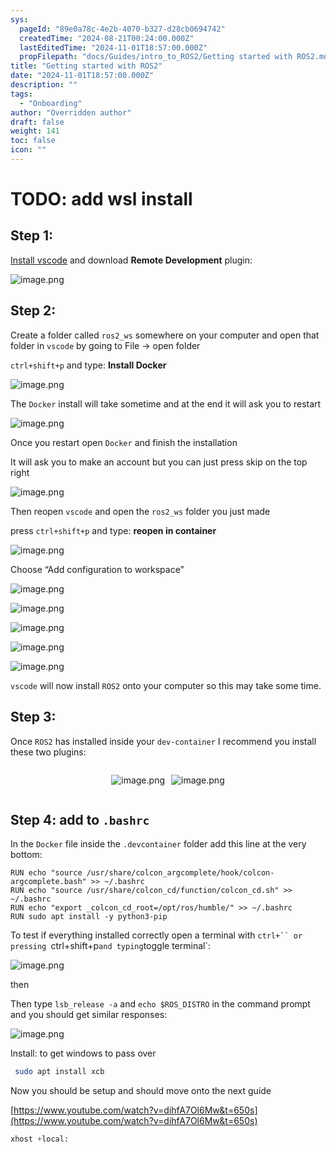 ```yaml
---
sys:
  pageId: "89e0a78c-4e2b-4070-b327-d28cb0694742"
  createdTime: "2024-08-21T00:24:00.000Z"
  lastEditedTime: "2024-11-01T18:57:00.000Z"
  propFilepath: "docs/Guides/intro_to_ROS2/Getting started with ROS2.md"
title: "Getting started with ROS2"
date: "2024-11-01T18:57:00.000Z"
description: ""
tags:
  - "Onboarding"
author: "Overridden author"
draft: false
weight: 141
toc: false
icon: ""
---
```


# TODO: add wsl install

## Step 1:

[Install vscode](https://code.visualstudio.com/download) and download **Remote Development** plugin:

![image.png](https://prod-files-secure.s3.us-west-2.amazonaws.com/d518164a-d88e-44d1-a4ee-3adb3bd8bce0/efb52993-1881-4a40-b95e-6f020334f022/image.png?X-Amz-Algorithm=AWS4-HMAC-SHA256&X-Amz-Content-Sha256=UNSIGNED-PAYLOAD&X-Amz-Credential=ASIAZI2LB466W22XWV6B%2F20250211%2Fus-west-2%2Fs3%2Faws4_request&X-Amz-Date=20250211T140111Z&X-Amz-Expires=3600&X-Amz-Security-Token=IQoJb3JpZ2luX2VjEL7%2F%2F%2F%2F%2F%2F%2F%2F%2F%2FwEaCXVzLXdlc3QtMiJHMEUCIQC16kKqBrzNgpO8F3wtPSHwkf0kHD%2FVt7YpNO76aNHSCgIgXoVpVKCG7sQVaO7tcsknsOawrvNwPSILNDWecJ8Bm%2BgqiAQI1%2F%2F%2F%2F%2F%2F%2F%2F%2F%2F%2FARAAGgw2Mzc0MjMxODM4MDUiDEq3BqCESqLHxxokQyrcA6%2F%2Bv5rIlOcHXWh8s%2BNRorlf9liHThmy3Nc3BJ%2BtzXP5jtDzXeLnSqEqqMmzUnSztSpa28pm8OCXZ%2BN6sSKQIAqWP6Fc85y7hhc6mEt4irs%2BvsibJoz6jz3%2Bt0%2B%2BlTOq9oxigoyCBtY3yOJgtntji9WmN9IPvnle5eAMgypD4bTdukI%2FkygAmXP1gpnHvgXlb1MhbvVMJ8g%2F4GDIpX9GeclQ0q53HXEfV5U8JwSo5xs%2F4Fa7YkhaXRHbxxhk6eC9DDE%2FMt7Y2F%2BhQNl255k7vJDPI9zoIljXwXgKbcpSlqREgbPPb96BCGtCm%2B%2BDNvqJHs%2BCJPAJKePyG73eOQFJsgDC5yHYdMUzAqBrgpoTWOCelXBeAyuVQGn2QMsQzc57cTqXqH%2BoMOA3904O2tbLWfAMKPGbiUUQAQ0jmT%2Fvr%2Fs5fz9X9sA3MPwQnOqz2uFb66urQ7%2FrdpyCz%2BvsMim4WSJsxHJ%2FfhkeklHLxzUDN09TGSgyRVtlFUjcAca7VWCcrQQyATnZvpbmx7WnKDG%2F4Ig0l1K3S2TBjN7jqbev1CrYbk8NRTVSKXwZZ2jAiXTngvocJ3298BrI9Ae83JIAspUP89XDGASsWVIoXlnbHJ1JCNU8LlxfnpyUrc1PMMGlrb0GOqUBYMYuyy%2FuwXxNOwDTEIuoHiCIvnUuzhvxvRVT76cS2Jf54HoeIDgpeTGaFMHYNkL%2FIuaoWZEjs0zznDCnbukULrgyS6NgSaHooZcha2roWA%2F4mXsO74RLrTK%2FnpHMoCRhxxf%2FUWXTeHhb5dsETX67Q1m2x0cDF3talgf8hbxgcRw4s1JZDkX8PXvodQHyEX%2FjuDYe21NPhN8EeWYwOgILcPjMcNEJ&X-Amz-Signature=81e95a1867cfd85b47da8060d4a9fb48fde7962ccfab12e62cb218f2e3e150ca&X-Amz-SignedHeaders=host&x-id=GetObject)

## Step 2:

Create a folder called `ros2_ws` somewhere on your computer and open that folder in `vscode` by going to File → open folder 

`ctrl+shift+p` and type: **Install Docker**

![image.png](https://prod-files-secure.s3.us-west-2.amazonaws.com/d518164a-d88e-44d1-a4ee-3adb3bd8bce0/2269dc0e-1cd5-47ff-bceb-c04ad9b2eab0/image.png?X-Amz-Algorithm=AWS4-HMAC-SHA256&X-Amz-Content-Sha256=UNSIGNED-PAYLOAD&X-Amz-Credential=ASIAZI2LB466W22XWV6B%2F20250211%2Fus-west-2%2Fs3%2Faws4_request&X-Amz-Date=20250211T140111Z&X-Amz-Expires=3600&X-Amz-Security-Token=IQoJb3JpZ2luX2VjEL7%2F%2F%2F%2F%2F%2F%2F%2F%2F%2FwEaCXVzLXdlc3QtMiJHMEUCIQC16kKqBrzNgpO8F3wtPSHwkf0kHD%2FVt7YpNO76aNHSCgIgXoVpVKCG7sQVaO7tcsknsOawrvNwPSILNDWecJ8Bm%2BgqiAQI1%2F%2F%2F%2F%2F%2F%2F%2F%2F%2F%2FARAAGgw2Mzc0MjMxODM4MDUiDEq3BqCESqLHxxokQyrcA6%2F%2Bv5rIlOcHXWh8s%2BNRorlf9liHThmy3Nc3BJ%2BtzXP5jtDzXeLnSqEqqMmzUnSztSpa28pm8OCXZ%2BN6sSKQIAqWP6Fc85y7hhc6mEt4irs%2BvsibJoz6jz3%2Bt0%2B%2BlTOq9oxigoyCBtY3yOJgtntji9WmN9IPvnle5eAMgypD4bTdukI%2FkygAmXP1gpnHvgXlb1MhbvVMJ8g%2F4GDIpX9GeclQ0q53HXEfV5U8JwSo5xs%2F4Fa7YkhaXRHbxxhk6eC9DDE%2FMt7Y2F%2BhQNl255k7vJDPI9zoIljXwXgKbcpSlqREgbPPb96BCGtCm%2B%2BDNvqJHs%2BCJPAJKePyG73eOQFJsgDC5yHYdMUzAqBrgpoTWOCelXBeAyuVQGn2QMsQzc57cTqXqH%2BoMOA3904O2tbLWfAMKPGbiUUQAQ0jmT%2Fvr%2Fs5fz9X9sA3MPwQnOqz2uFb66urQ7%2FrdpyCz%2BvsMim4WSJsxHJ%2FfhkeklHLxzUDN09TGSgyRVtlFUjcAca7VWCcrQQyATnZvpbmx7WnKDG%2F4Ig0l1K3S2TBjN7jqbev1CrYbk8NRTVSKXwZZ2jAiXTngvocJ3298BrI9Ae83JIAspUP89XDGASsWVIoXlnbHJ1JCNU8LlxfnpyUrc1PMMGlrb0GOqUBYMYuyy%2FuwXxNOwDTEIuoHiCIvnUuzhvxvRVT76cS2Jf54HoeIDgpeTGaFMHYNkL%2FIuaoWZEjs0zznDCnbukULrgyS6NgSaHooZcha2roWA%2F4mXsO74RLrTK%2FnpHMoCRhxxf%2FUWXTeHhb5dsETX67Q1m2x0cDF3talgf8hbxgcRw4s1JZDkX8PXvodQHyEX%2FjuDYe21NPhN8EeWYwOgILcPjMcNEJ&X-Amz-Signature=b4c954c9b4f37fd8b7fc24fdd423afe9f08adff4a1375c8fc8473226d5ad6035&X-Amz-SignedHeaders=host&x-id=GetObject)

The `Docker` install will take sometime and at the end it will ask you to restart

![image.png](https://prod-files-secure.s3.us-west-2.amazonaws.com/d518164a-d88e-44d1-a4ee-3adb3bd8bce0/ed233f78-be33-4b1f-b89c-9c346c0e961e/image.png?X-Amz-Algorithm=AWS4-HMAC-SHA256&X-Amz-Content-Sha256=UNSIGNED-PAYLOAD&X-Amz-Credential=ASIAZI2LB466W22XWV6B%2F20250211%2Fus-west-2%2Fs3%2Faws4_request&X-Amz-Date=20250211T140111Z&X-Amz-Expires=3600&X-Amz-Security-Token=IQoJb3JpZ2luX2VjEL7%2F%2F%2F%2F%2F%2F%2F%2F%2F%2FwEaCXVzLXdlc3QtMiJHMEUCIQC16kKqBrzNgpO8F3wtPSHwkf0kHD%2FVt7YpNO76aNHSCgIgXoVpVKCG7sQVaO7tcsknsOawrvNwPSILNDWecJ8Bm%2BgqiAQI1%2F%2F%2F%2F%2F%2F%2F%2F%2F%2F%2FARAAGgw2Mzc0MjMxODM4MDUiDEq3BqCESqLHxxokQyrcA6%2F%2Bv5rIlOcHXWh8s%2BNRorlf9liHThmy3Nc3BJ%2BtzXP5jtDzXeLnSqEqqMmzUnSztSpa28pm8OCXZ%2BN6sSKQIAqWP6Fc85y7hhc6mEt4irs%2BvsibJoz6jz3%2Bt0%2B%2BlTOq9oxigoyCBtY3yOJgtntji9WmN9IPvnle5eAMgypD4bTdukI%2FkygAmXP1gpnHvgXlb1MhbvVMJ8g%2F4GDIpX9GeclQ0q53HXEfV5U8JwSo5xs%2F4Fa7YkhaXRHbxxhk6eC9DDE%2FMt7Y2F%2BhQNl255k7vJDPI9zoIljXwXgKbcpSlqREgbPPb96BCGtCm%2B%2BDNvqJHs%2BCJPAJKePyG73eOQFJsgDC5yHYdMUzAqBrgpoTWOCelXBeAyuVQGn2QMsQzc57cTqXqH%2BoMOA3904O2tbLWfAMKPGbiUUQAQ0jmT%2Fvr%2Fs5fz9X9sA3MPwQnOqz2uFb66urQ7%2FrdpyCz%2BvsMim4WSJsxHJ%2FfhkeklHLxzUDN09TGSgyRVtlFUjcAca7VWCcrQQyATnZvpbmx7WnKDG%2F4Ig0l1K3S2TBjN7jqbev1CrYbk8NRTVSKXwZZ2jAiXTngvocJ3298BrI9Ae83JIAspUP89XDGASsWVIoXlnbHJ1JCNU8LlxfnpyUrc1PMMGlrb0GOqUBYMYuyy%2FuwXxNOwDTEIuoHiCIvnUuzhvxvRVT76cS2Jf54HoeIDgpeTGaFMHYNkL%2FIuaoWZEjs0zznDCnbukULrgyS6NgSaHooZcha2roWA%2F4mXsO74RLrTK%2FnpHMoCRhxxf%2FUWXTeHhb5dsETX67Q1m2x0cDF3talgf8hbxgcRw4s1JZDkX8PXvodQHyEX%2FjuDYe21NPhN8EeWYwOgILcPjMcNEJ&X-Amz-Signature=79d1abd6698b33a5d5f00595abfaa0214d381f38376ffcd30703123f57a7b113&X-Amz-SignedHeaders=host&x-id=GetObject)

Once you restart open `Docker` and finish the installation

It will ask you to make an account but you can just press skip on the top right

![image.png](https://prod-files-secure.s3.us-west-2.amazonaws.com/d518164a-d88e-44d1-a4ee-3adb3bd8bce0/21010ad9-1659-4fd9-9f59-9932a09b2a3d/image.png?X-Amz-Algorithm=AWS4-HMAC-SHA256&X-Amz-Content-Sha256=UNSIGNED-PAYLOAD&X-Amz-Credential=ASIAZI2LB466W22XWV6B%2F20250211%2Fus-west-2%2Fs3%2Faws4_request&X-Amz-Date=20250211T140111Z&X-Amz-Expires=3600&X-Amz-Security-Token=IQoJb3JpZ2luX2VjEL7%2F%2F%2F%2F%2F%2F%2F%2F%2F%2FwEaCXVzLXdlc3QtMiJHMEUCIQC16kKqBrzNgpO8F3wtPSHwkf0kHD%2FVt7YpNO76aNHSCgIgXoVpVKCG7sQVaO7tcsknsOawrvNwPSILNDWecJ8Bm%2BgqiAQI1%2F%2F%2F%2F%2F%2F%2F%2F%2F%2F%2FARAAGgw2Mzc0MjMxODM4MDUiDEq3BqCESqLHxxokQyrcA6%2F%2Bv5rIlOcHXWh8s%2BNRorlf9liHThmy3Nc3BJ%2BtzXP5jtDzXeLnSqEqqMmzUnSztSpa28pm8OCXZ%2BN6sSKQIAqWP6Fc85y7hhc6mEt4irs%2BvsibJoz6jz3%2Bt0%2B%2BlTOq9oxigoyCBtY3yOJgtntji9WmN9IPvnle5eAMgypD4bTdukI%2FkygAmXP1gpnHvgXlb1MhbvVMJ8g%2F4GDIpX9GeclQ0q53HXEfV5U8JwSo5xs%2F4Fa7YkhaXRHbxxhk6eC9DDE%2FMt7Y2F%2BhQNl255k7vJDPI9zoIljXwXgKbcpSlqREgbPPb96BCGtCm%2B%2BDNvqJHs%2BCJPAJKePyG73eOQFJsgDC5yHYdMUzAqBrgpoTWOCelXBeAyuVQGn2QMsQzc57cTqXqH%2BoMOA3904O2tbLWfAMKPGbiUUQAQ0jmT%2Fvr%2Fs5fz9X9sA3MPwQnOqz2uFb66urQ7%2FrdpyCz%2BvsMim4WSJsxHJ%2FfhkeklHLxzUDN09TGSgyRVtlFUjcAca7VWCcrQQyATnZvpbmx7WnKDG%2F4Ig0l1K3S2TBjN7jqbev1CrYbk8NRTVSKXwZZ2jAiXTngvocJ3298BrI9Ae83JIAspUP89XDGASsWVIoXlnbHJ1JCNU8LlxfnpyUrc1PMMGlrb0GOqUBYMYuyy%2FuwXxNOwDTEIuoHiCIvnUuzhvxvRVT76cS2Jf54HoeIDgpeTGaFMHYNkL%2FIuaoWZEjs0zznDCnbukULrgyS6NgSaHooZcha2roWA%2F4mXsO74RLrTK%2FnpHMoCRhxxf%2FUWXTeHhb5dsETX67Q1m2x0cDF3talgf8hbxgcRw4s1JZDkX8PXvodQHyEX%2FjuDYe21NPhN8EeWYwOgILcPjMcNEJ&X-Amz-Signature=c40eb754407249844878aed457ef607da0b8af570e9f573842680d8191ab6c8c&X-Amz-SignedHeaders=host&x-id=GetObject)

Then reopen `vscode` and open the `ros2_ws` folder you just made

press `ctrl+shift+p` and type: **reopen in container**

![image.png](https://prod-files-secure.s3.us-west-2.amazonaws.com/d518164a-d88e-44d1-a4ee-3adb3bd8bce0/4e93b8c2-41ad-488c-8095-c74205196118/image.png?X-Amz-Algorithm=AWS4-HMAC-SHA256&X-Amz-Content-Sha256=UNSIGNED-PAYLOAD&X-Amz-Credential=ASIAZI2LB466W22XWV6B%2F20250211%2Fus-west-2%2Fs3%2Faws4_request&X-Amz-Date=20250211T140111Z&X-Amz-Expires=3600&X-Amz-Security-Token=IQoJb3JpZ2luX2VjEL7%2F%2F%2F%2F%2F%2F%2F%2F%2F%2FwEaCXVzLXdlc3QtMiJHMEUCIQC16kKqBrzNgpO8F3wtPSHwkf0kHD%2FVt7YpNO76aNHSCgIgXoVpVKCG7sQVaO7tcsknsOawrvNwPSILNDWecJ8Bm%2BgqiAQI1%2F%2F%2F%2F%2F%2F%2F%2F%2F%2F%2FARAAGgw2Mzc0MjMxODM4MDUiDEq3BqCESqLHxxokQyrcA6%2F%2Bv5rIlOcHXWh8s%2BNRorlf9liHThmy3Nc3BJ%2BtzXP5jtDzXeLnSqEqqMmzUnSztSpa28pm8OCXZ%2BN6sSKQIAqWP6Fc85y7hhc6mEt4irs%2BvsibJoz6jz3%2Bt0%2B%2BlTOq9oxigoyCBtY3yOJgtntji9WmN9IPvnle5eAMgypD4bTdukI%2FkygAmXP1gpnHvgXlb1MhbvVMJ8g%2F4GDIpX9GeclQ0q53HXEfV5U8JwSo5xs%2F4Fa7YkhaXRHbxxhk6eC9DDE%2FMt7Y2F%2BhQNl255k7vJDPI9zoIljXwXgKbcpSlqREgbPPb96BCGtCm%2B%2BDNvqJHs%2BCJPAJKePyG73eOQFJsgDC5yHYdMUzAqBrgpoTWOCelXBeAyuVQGn2QMsQzc57cTqXqH%2BoMOA3904O2tbLWfAMKPGbiUUQAQ0jmT%2Fvr%2Fs5fz9X9sA3MPwQnOqz2uFb66urQ7%2FrdpyCz%2BvsMim4WSJsxHJ%2FfhkeklHLxzUDN09TGSgyRVtlFUjcAca7VWCcrQQyATnZvpbmx7WnKDG%2F4Ig0l1K3S2TBjN7jqbev1CrYbk8NRTVSKXwZZ2jAiXTngvocJ3298BrI9Ae83JIAspUP89XDGASsWVIoXlnbHJ1JCNU8LlxfnpyUrc1PMMGlrb0GOqUBYMYuyy%2FuwXxNOwDTEIuoHiCIvnUuzhvxvRVT76cS2Jf54HoeIDgpeTGaFMHYNkL%2FIuaoWZEjs0zznDCnbukULrgyS6NgSaHooZcha2roWA%2F4mXsO74RLrTK%2FnpHMoCRhxxf%2FUWXTeHhb5dsETX67Q1m2x0cDF3talgf8hbxgcRw4s1JZDkX8PXvodQHyEX%2FjuDYe21NPhN8EeWYwOgILcPjMcNEJ&X-Amz-Signature=04ed27736ef906d651fc783278745cb1dbcd4cffc9025558b4cc2f362e7f2966&X-Amz-SignedHeaders=host&x-id=GetObject)

Choose “Add configuration to workspace”

![image.png](https://prod-files-secure.s3.us-west-2.amazonaws.com/d518164a-d88e-44d1-a4ee-3adb3bd8bce0/9560b282-5060-4989-ba37-97e7b2c22476/image.png?X-Amz-Algorithm=AWS4-HMAC-SHA256&X-Amz-Content-Sha256=UNSIGNED-PAYLOAD&X-Amz-Credential=ASIAZI2LB466W22XWV6B%2F20250211%2Fus-west-2%2Fs3%2Faws4_request&X-Amz-Date=20250211T140111Z&X-Amz-Expires=3600&X-Amz-Security-Token=IQoJb3JpZ2luX2VjEL7%2F%2F%2F%2F%2F%2F%2F%2F%2F%2FwEaCXVzLXdlc3QtMiJHMEUCIQC16kKqBrzNgpO8F3wtPSHwkf0kHD%2FVt7YpNO76aNHSCgIgXoVpVKCG7sQVaO7tcsknsOawrvNwPSILNDWecJ8Bm%2BgqiAQI1%2F%2F%2F%2F%2F%2F%2F%2F%2F%2F%2FARAAGgw2Mzc0MjMxODM4MDUiDEq3BqCESqLHxxokQyrcA6%2F%2Bv5rIlOcHXWh8s%2BNRorlf9liHThmy3Nc3BJ%2BtzXP5jtDzXeLnSqEqqMmzUnSztSpa28pm8OCXZ%2BN6sSKQIAqWP6Fc85y7hhc6mEt4irs%2BvsibJoz6jz3%2Bt0%2B%2BlTOq9oxigoyCBtY3yOJgtntji9WmN9IPvnle5eAMgypD4bTdukI%2FkygAmXP1gpnHvgXlb1MhbvVMJ8g%2F4GDIpX9GeclQ0q53HXEfV5U8JwSo5xs%2F4Fa7YkhaXRHbxxhk6eC9DDE%2FMt7Y2F%2BhQNl255k7vJDPI9zoIljXwXgKbcpSlqREgbPPb96BCGtCm%2B%2BDNvqJHs%2BCJPAJKePyG73eOQFJsgDC5yHYdMUzAqBrgpoTWOCelXBeAyuVQGn2QMsQzc57cTqXqH%2BoMOA3904O2tbLWfAMKPGbiUUQAQ0jmT%2Fvr%2Fs5fz9X9sA3MPwQnOqz2uFb66urQ7%2FrdpyCz%2BvsMim4WSJsxHJ%2FfhkeklHLxzUDN09TGSgyRVtlFUjcAca7VWCcrQQyATnZvpbmx7WnKDG%2F4Ig0l1K3S2TBjN7jqbev1CrYbk8NRTVSKXwZZ2jAiXTngvocJ3298BrI9Ae83JIAspUP89XDGASsWVIoXlnbHJ1JCNU8LlxfnpyUrc1PMMGlrb0GOqUBYMYuyy%2FuwXxNOwDTEIuoHiCIvnUuzhvxvRVT76cS2Jf54HoeIDgpeTGaFMHYNkL%2FIuaoWZEjs0zznDCnbukULrgyS6NgSaHooZcha2roWA%2F4mXsO74RLrTK%2FnpHMoCRhxxf%2FUWXTeHhb5dsETX67Q1m2x0cDF3talgf8hbxgcRw4s1JZDkX8PXvodQHyEX%2FjuDYe21NPhN8EeWYwOgILcPjMcNEJ&X-Amz-Signature=e86c6d1a2ae6eabf900b312d4cb1f749e5d66f40696b90761fccd12e2f7f5304&X-Amz-SignedHeaders=host&x-id=GetObject)

![image.png](https://prod-files-secure.s3.us-west-2.amazonaws.com/d518164a-d88e-44d1-a4ee-3adb3bd8bce0/2ee63f81-886b-48e8-a553-dc6e5eac99e4/image.png?X-Amz-Algorithm=AWS4-HMAC-SHA256&X-Amz-Content-Sha256=UNSIGNED-PAYLOAD&X-Amz-Credential=ASIAZI2LB466W22XWV6B%2F20250211%2Fus-west-2%2Fs3%2Faws4_request&X-Amz-Date=20250211T140111Z&X-Amz-Expires=3600&X-Amz-Security-Token=IQoJb3JpZ2luX2VjEL7%2F%2F%2F%2F%2F%2F%2F%2F%2F%2FwEaCXVzLXdlc3QtMiJHMEUCIQC16kKqBrzNgpO8F3wtPSHwkf0kHD%2FVt7YpNO76aNHSCgIgXoVpVKCG7sQVaO7tcsknsOawrvNwPSILNDWecJ8Bm%2BgqiAQI1%2F%2F%2F%2F%2F%2F%2F%2F%2F%2F%2FARAAGgw2Mzc0MjMxODM4MDUiDEq3BqCESqLHxxokQyrcA6%2F%2Bv5rIlOcHXWh8s%2BNRorlf9liHThmy3Nc3BJ%2BtzXP5jtDzXeLnSqEqqMmzUnSztSpa28pm8OCXZ%2BN6sSKQIAqWP6Fc85y7hhc6mEt4irs%2BvsibJoz6jz3%2Bt0%2B%2BlTOq9oxigoyCBtY3yOJgtntji9WmN9IPvnle5eAMgypD4bTdukI%2FkygAmXP1gpnHvgXlb1MhbvVMJ8g%2F4GDIpX9GeclQ0q53HXEfV5U8JwSo5xs%2F4Fa7YkhaXRHbxxhk6eC9DDE%2FMt7Y2F%2BhQNl255k7vJDPI9zoIljXwXgKbcpSlqREgbPPb96BCGtCm%2B%2BDNvqJHs%2BCJPAJKePyG73eOQFJsgDC5yHYdMUzAqBrgpoTWOCelXBeAyuVQGn2QMsQzc57cTqXqH%2BoMOA3904O2tbLWfAMKPGbiUUQAQ0jmT%2Fvr%2Fs5fz9X9sA3MPwQnOqz2uFb66urQ7%2FrdpyCz%2BvsMim4WSJsxHJ%2FfhkeklHLxzUDN09TGSgyRVtlFUjcAca7VWCcrQQyATnZvpbmx7WnKDG%2F4Ig0l1K3S2TBjN7jqbev1CrYbk8NRTVSKXwZZ2jAiXTngvocJ3298BrI9Ae83JIAspUP89XDGASsWVIoXlnbHJ1JCNU8LlxfnpyUrc1PMMGlrb0GOqUBYMYuyy%2FuwXxNOwDTEIuoHiCIvnUuzhvxvRVT76cS2Jf54HoeIDgpeTGaFMHYNkL%2FIuaoWZEjs0zznDCnbukULrgyS6NgSaHooZcha2roWA%2F4mXsO74RLrTK%2FnpHMoCRhxxf%2FUWXTeHhb5dsETX67Q1m2x0cDF3talgf8hbxgcRw4s1JZDkX8PXvodQHyEX%2FjuDYe21NPhN8EeWYwOgILcPjMcNEJ&X-Amz-Signature=1767d88567fb845177e89e6294c5117d9587dc169e34f073ac38108dfdfba84b&X-Amz-SignedHeaders=host&x-id=GetObject)

![image.png](https://prod-files-secure.s3.us-west-2.amazonaws.com/d518164a-d88e-44d1-a4ee-3adb3bd8bce0/ae1580b2-b048-407e-aed9-b584224a7a04/image.png?X-Amz-Algorithm=AWS4-HMAC-SHA256&X-Amz-Content-Sha256=UNSIGNED-PAYLOAD&X-Amz-Credential=ASIAZI2LB466W22XWV6B%2F20250211%2Fus-west-2%2Fs3%2Faws4_request&X-Amz-Date=20250211T140111Z&X-Amz-Expires=3600&X-Amz-Security-Token=IQoJb3JpZ2luX2VjEL7%2F%2F%2F%2F%2F%2F%2F%2F%2F%2FwEaCXVzLXdlc3QtMiJHMEUCIQC16kKqBrzNgpO8F3wtPSHwkf0kHD%2FVt7YpNO76aNHSCgIgXoVpVKCG7sQVaO7tcsknsOawrvNwPSILNDWecJ8Bm%2BgqiAQI1%2F%2F%2F%2F%2F%2F%2F%2F%2F%2F%2FARAAGgw2Mzc0MjMxODM4MDUiDEq3BqCESqLHxxokQyrcA6%2F%2Bv5rIlOcHXWh8s%2BNRorlf9liHThmy3Nc3BJ%2BtzXP5jtDzXeLnSqEqqMmzUnSztSpa28pm8OCXZ%2BN6sSKQIAqWP6Fc85y7hhc6mEt4irs%2BvsibJoz6jz3%2Bt0%2B%2BlTOq9oxigoyCBtY3yOJgtntji9WmN9IPvnle5eAMgypD4bTdukI%2FkygAmXP1gpnHvgXlb1MhbvVMJ8g%2F4GDIpX9GeclQ0q53HXEfV5U8JwSo5xs%2F4Fa7YkhaXRHbxxhk6eC9DDE%2FMt7Y2F%2BhQNl255k7vJDPI9zoIljXwXgKbcpSlqREgbPPb96BCGtCm%2B%2BDNvqJHs%2BCJPAJKePyG73eOQFJsgDC5yHYdMUzAqBrgpoTWOCelXBeAyuVQGn2QMsQzc57cTqXqH%2BoMOA3904O2tbLWfAMKPGbiUUQAQ0jmT%2Fvr%2Fs5fz9X9sA3MPwQnOqz2uFb66urQ7%2FrdpyCz%2BvsMim4WSJsxHJ%2FfhkeklHLxzUDN09TGSgyRVtlFUjcAca7VWCcrQQyATnZvpbmx7WnKDG%2F4Ig0l1K3S2TBjN7jqbev1CrYbk8NRTVSKXwZZ2jAiXTngvocJ3298BrI9Ae83JIAspUP89XDGASsWVIoXlnbHJ1JCNU8LlxfnpyUrc1PMMGlrb0GOqUBYMYuyy%2FuwXxNOwDTEIuoHiCIvnUuzhvxvRVT76cS2Jf54HoeIDgpeTGaFMHYNkL%2FIuaoWZEjs0zznDCnbukULrgyS6NgSaHooZcha2roWA%2F4mXsO74RLrTK%2FnpHMoCRhxxf%2FUWXTeHhb5dsETX67Q1m2x0cDF3talgf8hbxgcRw4s1JZDkX8PXvodQHyEX%2FjuDYe21NPhN8EeWYwOgILcPjMcNEJ&X-Amz-Signature=d37888c9efc9f2c1484b80f842e4ac7fb6b79f204475a36db19abbf7102b3f6a&X-Amz-SignedHeaders=host&x-id=GetObject)

![image.png](https://prod-files-secure.s3.us-west-2.amazonaws.com/d518164a-d88e-44d1-a4ee-3adb3bd8bce0/53255b28-f75e-430f-b9e3-c0ac8577e42b/image.png?X-Amz-Algorithm=AWS4-HMAC-SHA256&X-Amz-Content-Sha256=UNSIGNED-PAYLOAD&X-Amz-Credential=ASIAZI2LB466W22XWV6B%2F20250211%2Fus-west-2%2Fs3%2Faws4_request&X-Amz-Date=20250211T140111Z&X-Amz-Expires=3600&X-Amz-Security-Token=IQoJb3JpZ2luX2VjEL7%2F%2F%2F%2F%2F%2F%2F%2F%2F%2FwEaCXVzLXdlc3QtMiJHMEUCIQC16kKqBrzNgpO8F3wtPSHwkf0kHD%2FVt7YpNO76aNHSCgIgXoVpVKCG7sQVaO7tcsknsOawrvNwPSILNDWecJ8Bm%2BgqiAQI1%2F%2F%2F%2F%2F%2F%2F%2F%2F%2F%2FARAAGgw2Mzc0MjMxODM4MDUiDEq3BqCESqLHxxokQyrcA6%2F%2Bv5rIlOcHXWh8s%2BNRorlf9liHThmy3Nc3BJ%2BtzXP5jtDzXeLnSqEqqMmzUnSztSpa28pm8OCXZ%2BN6sSKQIAqWP6Fc85y7hhc6mEt4irs%2BvsibJoz6jz3%2Bt0%2B%2BlTOq9oxigoyCBtY3yOJgtntji9WmN9IPvnle5eAMgypD4bTdukI%2FkygAmXP1gpnHvgXlb1MhbvVMJ8g%2F4GDIpX9GeclQ0q53HXEfV5U8JwSo5xs%2F4Fa7YkhaXRHbxxhk6eC9DDE%2FMt7Y2F%2BhQNl255k7vJDPI9zoIljXwXgKbcpSlqREgbPPb96BCGtCm%2B%2BDNvqJHs%2BCJPAJKePyG73eOQFJsgDC5yHYdMUzAqBrgpoTWOCelXBeAyuVQGn2QMsQzc57cTqXqH%2BoMOA3904O2tbLWfAMKPGbiUUQAQ0jmT%2Fvr%2Fs5fz9X9sA3MPwQnOqz2uFb66urQ7%2FrdpyCz%2BvsMim4WSJsxHJ%2FfhkeklHLxzUDN09TGSgyRVtlFUjcAca7VWCcrQQyATnZvpbmx7WnKDG%2F4Ig0l1K3S2TBjN7jqbev1CrYbk8NRTVSKXwZZ2jAiXTngvocJ3298BrI9Ae83JIAspUP89XDGASsWVIoXlnbHJ1JCNU8LlxfnpyUrc1PMMGlrb0GOqUBYMYuyy%2FuwXxNOwDTEIuoHiCIvnUuzhvxvRVT76cS2Jf54HoeIDgpeTGaFMHYNkL%2FIuaoWZEjs0zznDCnbukULrgyS6NgSaHooZcha2roWA%2F4mXsO74RLrTK%2FnpHMoCRhxxf%2FUWXTeHhb5dsETX67Q1m2x0cDF3talgf8hbxgcRw4s1JZDkX8PXvodQHyEX%2FjuDYe21NPhN8EeWYwOgILcPjMcNEJ&X-Amz-Signature=a3cdb62edf02a39680263d80555c42ae9eafc22ac2c32350d182280b6eabf8b3&X-Amz-SignedHeaders=host&x-id=GetObject)

![image.png](https://prod-files-secure.s3.us-west-2.amazonaws.com/d518164a-d88e-44d1-a4ee-3adb3bd8bce0/7c562767-5af9-4ffb-97d1-327bcdf4ee00/image.png?X-Amz-Algorithm=AWS4-HMAC-SHA256&X-Amz-Content-Sha256=UNSIGNED-PAYLOAD&X-Amz-Credential=ASIAZI2LB466W22XWV6B%2F20250211%2Fus-west-2%2Fs3%2Faws4_request&X-Amz-Date=20250211T140111Z&X-Amz-Expires=3600&X-Amz-Security-Token=IQoJb3JpZ2luX2VjEL7%2F%2F%2F%2F%2F%2F%2F%2F%2F%2FwEaCXVzLXdlc3QtMiJHMEUCIQC16kKqBrzNgpO8F3wtPSHwkf0kHD%2FVt7YpNO76aNHSCgIgXoVpVKCG7sQVaO7tcsknsOawrvNwPSILNDWecJ8Bm%2BgqiAQI1%2F%2F%2F%2F%2F%2F%2F%2F%2F%2F%2FARAAGgw2Mzc0MjMxODM4MDUiDEq3BqCESqLHxxokQyrcA6%2F%2Bv5rIlOcHXWh8s%2BNRorlf9liHThmy3Nc3BJ%2BtzXP5jtDzXeLnSqEqqMmzUnSztSpa28pm8OCXZ%2BN6sSKQIAqWP6Fc85y7hhc6mEt4irs%2BvsibJoz6jz3%2Bt0%2B%2BlTOq9oxigoyCBtY3yOJgtntji9WmN9IPvnle5eAMgypD4bTdukI%2FkygAmXP1gpnHvgXlb1MhbvVMJ8g%2F4GDIpX9GeclQ0q53HXEfV5U8JwSo5xs%2F4Fa7YkhaXRHbxxhk6eC9DDE%2FMt7Y2F%2BhQNl255k7vJDPI9zoIljXwXgKbcpSlqREgbPPb96BCGtCm%2B%2BDNvqJHs%2BCJPAJKePyG73eOQFJsgDC5yHYdMUzAqBrgpoTWOCelXBeAyuVQGn2QMsQzc57cTqXqH%2BoMOA3904O2tbLWfAMKPGbiUUQAQ0jmT%2Fvr%2Fs5fz9X9sA3MPwQnOqz2uFb66urQ7%2FrdpyCz%2BvsMim4WSJsxHJ%2FfhkeklHLxzUDN09TGSgyRVtlFUjcAca7VWCcrQQyATnZvpbmx7WnKDG%2F4Ig0l1K3S2TBjN7jqbev1CrYbk8NRTVSKXwZZ2jAiXTngvocJ3298BrI9Ae83JIAspUP89XDGASsWVIoXlnbHJ1JCNU8LlxfnpyUrc1PMMGlrb0GOqUBYMYuyy%2FuwXxNOwDTEIuoHiCIvnUuzhvxvRVT76cS2Jf54HoeIDgpeTGaFMHYNkL%2FIuaoWZEjs0zznDCnbukULrgyS6NgSaHooZcha2roWA%2F4mXsO74RLrTK%2FnpHMoCRhxxf%2FUWXTeHhb5dsETX67Q1m2x0cDF3talgf8hbxgcRw4s1JZDkX8PXvodQHyEX%2FjuDYe21NPhN8EeWYwOgILcPjMcNEJ&X-Amz-Signature=4d50c03e8ddd0a34097d3b9e0984957feea51d086a1fc3e0e62dfa12933c6978&X-Amz-SignedHeaders=host&x-id=GetObject)

`vscode` will now install `ROS2` onto your computer so this may take some time.

## Step 3:

Once `ROS2` has installed inside your `dev-container` I recommend you install these two plugins:

<div style="display: flex;flex-direction: row; column-gap:10px; max-width: 630px;justify-content: center;">
<div>

![image.png](https://prod-files-secure.s3.us-west-2.amazonaws.com/d518164a-d88e-44d1-a4ee-3adb3bd8bce0/3fc3d550-5a54-4ba1-ba6b-faa01cdb7369/image.png?X-Amz-Algorithm=AWS4-HMAC-SHA256&X-Amz-Content-Sha256=UNSIGNED-PAYLOAD&X-Amz-Credential=ASIAZI2LB4665CP4IG77%2F20250211%2Fus-west-2%2Fs3%2Faws4_request&X-Amz-Date=20250211T140116Z&X-Amz-Expires=3600&X-Amz-Security-Token=IQoJb3JpZ2luX2VjEL7%2F%2F%2F%2F%2F%2F%2F%2F%2F%2FwEaCXVzLXdlc3QtMiJGMEQCIFoyUMwzWhPldvi4VFzoxg1NAsFNi1nE3av3zF8ZpkEAAiBYHacVNivgmoNQhKDr0%2BUQ9roeIBc99b%2Bh3ojUQofn9SqIBAjX%2F%2F%2F%2F%2F%2F%2F%2F%2F%2F8BEAAaDDYzNzQyMzE4MzgwNSIM2V5LePJbbGgQwUghKtwDZG34hUU9PCGw3AHKG%2FoUCWgz1acLHH4Ao1Gc%2FRuixv52E9Puq1Uqcj080XBVnjkVsE8%2FzKnrX7NcPkDtystEdr%2Fo1tx6nUD7dOqFGZfKGysohdznPR7H7d6HAzIMiHFGiXR6dABJe%2Ffx5A5g8%2BX9nnsyRGPfYDZrpUwPmo82nmTTPu7twZ1RoqTs3PDVxCHxxyUwi69Jy7VZZGJ9utbQNdQbeY3xfb5OCakTppdmedldb52dMMR%2FUSII55nf1PrJKt9CoXZ97L%2BqGELr%2BE4R94sx7DJ0%2FTf5wJTgTS2wOmfOe0krjn5m3WGeszC9gKNwQpRHhm%2B%2BhgODaAfJcbKWrONgQth%2FjIvbc9inKj38y0hpyTLG%2FTw45FwWcHyehv%2BbI%2F5hs%2B2o0ZTRtmxuRvHd%2FpmcZOB6a%2B1w9ljfiaiKqKC%2BdAFdCdhpHVlbiLYwX16%2FgWe%2BXOZk3pLLhSKsHcUthH2F2jCu3OGt3wBZLRt9EMYjycB4ITDHRKmt6jSBl0HYYQjIGkcHh0Sr%2BK1L1IX35m7iJ%2BnUoUTHUd1%2B8SQmR2Q4QSRHdKAuYE60m6aNrw3Vvrlqz0T6f6KVuylVLR7U87IbofhfLDGLgpB84AoW0x%2FmcWGtUi2KYbH1nwAwuKatvQY6pgHfMsNXS8I6yp3kgJMGCEJHcBDpO2VMNOr5pWUlXfU0L1QLf8ZzmdVQkBdHgw5j%2BxWkMpPNI%2B5lZwXYD6nqZADLBZZCALh5TVHKaYEEi%2F1oInPW9wB2QgOk2I%2BCJm19Z%2BtXMvDf47vlTM%2Fp14ta0wW4fcHHi3aX2mdKCvqh4vg%2BbVGyCLbj9y21ed5K%2FHT83A3O8bF0s4xW0XBxwmdPiCHxY6Ju%2FSj7&X-Amz-Signature=f5c20abe1e006597a88e16fd1fcd92d44a8ed61f5c7c0923cc9b03e403184ff3&X-Amz-SignedHeaders=host&x-id=GetObject)

</div>
<div>

![image.png](https://prod-files-secure.s3.us-west-2.amazonaws.com/d518164a-d88e-44d1-a4ee-3adb3bd8bce0/d994cc66-13c2-4093-a5a3-f84cf4601a82/image.png?X-Amz-Algorithm=AWS4-HMAC-SHA256&X-Amz-Content-Sha256=UNSIGNED-PAYLOAD&X-Amz-Credential=ASIAZI2LB466YGX74JVY%2F20250211%2Fus-west-2%2Fs3%2Faws4_request&X-Amz-Date=20250211T140116Z&X-Amz-Expires=3600&X-Amz-Security-Token=IQoJb3JpZ2luX2VjEL7%2F%2F%2F%2F%2F%2F%2F%2F%2F%2FwEaCXVzLXdlc3QtMiJGMEQCIG1D0MxiFxaPX2aAdrY%2BmSmAhBibfVOBuvY%2FK0pFLGMiAiBQxk%2BRggoTDK%2Fb1yBv5RcainN7jyj79LfGQlYJOvQGLiqIBAjX%2F%2F%2F%2F%2F%2F%2F%2F%2F%2F8BEAAaDDYzNzQyMzE4MzgwNSIMCqnudLXPOGdW%2BAs8KtwDQ0cMLNzYVtaGLwWLVNn5VOgdxHkBXoo0ZzP73r2a231VTOJ4iySoQyAc4k5uo%2BgvhrHXuHTccdGTk%2BRCXq6JbqiShHgt8sJT4YetcJ7bxckm2H15gsNk1hb%2BVgRoERv%2FGGHHfGnDr9cxuCj9SfBeBGhHJFXuh2qiA6Efw4YtANHE6jfclWKWZGEEbe8KpZxiy%2FPrKSfoxNRxGyfb2CwATA2jbVhVWt%2Bj0%2F0YvzNMPO3iftBXqTlNBytdCVm1QwWA0032MK5qnqdNhkU%2FGXhSLuMB0ZUESGlSjXICXA6dIa3G2kAkfN63TRv5F02povyBA2RsdBozGAzcVZKbjUtQ%2Bb5gtuLOKZT6vM7X%2FoamFZAJkfMzGucpqw%2FmitcvD5ok1kfuLP%2Fqsc9m6p0VJBIHdpwn3Wi%2BbvJsodRcovo71WWl%2FBda%2F1cjd3PTqFGQOAdAmWdfpMWXm750fUiFbljzHK2MAyWkRSA08R%2Fb8O0RzwIHKooZyzR7cJzmXDD8qeMEz1Zf4%2B2jMsUlWAW%2FSHaKmgkujn3746JEiA7l72cr9BD1R8I6pJW9C3u9eSnRgvqkz%2BHd5DabScphW8O9QpKCXzIcdWFSWZBDKiFc1L1H0yL9CnJQNjRExDvximEwr6WtvQY6pgHciJNCxFm4u8cvk%2Bb%2FSr2k9hFDrwgXjUz7iWzluhLTzk%2F%2BfR0h4RC124Syk7OF86Wl9vs9ivrO2u0TNvCQh%2FTNeU0Crh226S3rHInVBnDl73X5pT7MXiUIscZv2jaFLahTkeeaGpxEH6tL1v4OSd3YEosJJTRV8PXcOpe%2FMGJWagT11NQc6OGTCKPTjhC6i4DQdElfZ0Sv9Be1tDS%2BtcPzROt07qCi&X-Amz-Signature=8e52d54fdd8a4c6a8bb17cf5209196fe5c931d423491621b5faa468742146446&X-Amz-SignedHeaders=host&x-id=GetObject)

</div>
</div>

## Step 4: add to `.bashrc`

In the `Docker` file inside the `.devcontainer` folder add this line at the very bottom: 

```docker
RUN echo "source /usr/share/colcon_argcomplete/hook/colcon-argcomplete.bash" >> ~/.bashrc
RUN echo "source /usr/share/colcon_cd/function/colcon_cd.sh" >> ~/.bashrc
RUN echo "export _colcon_cd_root=/opt/ros/humble/" >> ~/.bashrc
RUN sudo apt install -y python3-pip 
```

To test if everything installed correctly open a terminal with `ctrl+`` or pressing `ctrl+shift+p` and typing `toggle terminal`:

![image.png](https://prod-files-secure.s3.us-west-2.amazonaws.com/d518164a-d88e-44d1-a4ee-3adb3bd8bce0/6a4943d8-b04e-4c02-9a58-775f3384d1a5/image.png?X-Amz-Algorithm=AWS4-HMAC-SHA256&X-Amz-Content-Sha256=UNSIGNED-PAYLOAD&X-Amz-Credential=ASIAZI2LB466W22XWV6B%2F20250211%2Fus-west-2%2Fs3%2Faws4_request&X-Amz-Date=20250211T140111Z&X-Amz-Expires=3600&X-Amz-Security-Token=IQoJb3JpZ2luX2VjEL7%2F%2F%2F%2F%2F%2F%2F%2F%2F%2FwEaCXVzLXdlc3QtMiJHMEUCIQC16kKqBrzNgpO8F3wtPSHwkf0kHD%2FVt7YpNO76aNHSCgIgXoVpVKCG7sQVaO7tcsknsOawrvNwPSILNDWecJ8Bm%2BgqiAQI1%2F%2F%2F%2F%2F%2F%2F%2F%2F%2F%2FARAAGgw2Mzc0MjMxODM4MDUiDEq3BqCESqLHxxokQyrcA6%2F%2Bv5rIlOcHXWh8s%2BNRorlf9liHThmy3Nc3BJ%2BtzXP5jtDzXeLnSqEqqMmzUnSztSpa28pm8OCXZ%2BN6sSKQIAqWP6Fc85y7hhc6mEt4irs%2BvsibJoz6jz3%2Bt0%2B%2BlTOq9oxigoyCBtY3yOJgtntji9WmN9IPvnle5eAMgypD4bTdukI%2FkygAmXP1gpnHvgXlb1MhbvVMJ8g%2F4GDIpX9GeclQ0q53HXEfV5U8JwSo5xs%2F4Fa7YkhaXRHbxxhk6eC9DDE%2FMt7Y2F%2BhQNl255k7vJDPI9zoIljXwXgKbcpSlqREgbPPb96BCGtCm%2B%2BDNvqJHs%2BCJPAJKePyG73eOQFJsgDC5yHYdMUzAqBrgpoTWOCelXBeAyuVQGn2QMsQzc57cTqXqH%2BoMOA3904O2tbLWfAMKPGbiUUQAQ0jmT%2Fvr%2Fs5fz9X9sA3MPwQnOqz2uFb66urQ7%2FrdpyCz%2BvsMim4WSJsxHJ%2FfhkeklHLxzUDN09TGSgyRVtlFUjcAca7VWCcrQQyATnZvpbmx7WnKDG%2F4Ig0l1K3S2TBjN7jqbev1CrYbk8NRTVSKXwZZ2jAiXTngvocJ3298BrI9Ae83JIAspUP89XDGASsWVIoXlnbHJ1JCNU8LlxfnpyUrc1PMMGlrb0GOqUBYMYuyy%2FuwXxNOwDTEIuoHiCIvnUuzhvxvRVT76cS2Jf54HoeIDgpeTGaFMHYNkL%2FIuaoWZEjs0zznDCnbukULrgyS6NgSaHooZcha2roWA%2F4mXsO74RLrTK%2FnpHMoCRhxxf%2FUWXTeHhb5dsETX67Q1m2x0cDF3talgf8hbxgcRw4s1JZDkX8PXvodQHyEX%2FjuDYe21NPhN8EeWYwOgILcPjMcNEJ&X-Amz-Signature=81b7ea27ed29437deb26aaf1e3f0413ea9467444d27da91191a1e978d188bb79&X-Amz-SignedHeaders=host&x-id=GetObject)

then 

Then type `lsb_release -a` and `echo $ROS_DISTRO` in the command prompt and you should get similar responses:

![image.png](https://prod-files-secure.s3.us-west-2.amazonaws.com/d518164a-d88e-44d1-a4ee-3adb3bd8bce0/3e635dec-a805-4e85-8b9e-d000e5b71a4e/image.png?X-Amz-Algorithm=AWS4-HMAC-SHA256&X-Amz-Content-Sha256=UNSIGNED-PAYLOAD&X-Amz-Credential=ASIAZI2LB466W22XWV6B%2F20250211%2Fus-west-2%2Fs3%2Faws4_request&X-Amz-Date=20250211T140111Z&X-Amz-Expires=3600&X-Amz-Security-Token=IQoJb3JpZ2luX2VjEL7%2F%2F%2F%2F%2F%2F%2F%2F%2F%2FwEaCXVzLXdlc3QtMiJHMEUCIQC16kKqBrzNgpO8F3wtPSHwkf0kHD%2FVt7YpNO76aNHSCgIgXoVpVKCG7sQVaO7tcsknsOawrvNwPSILNDWecJ8Bm%2BgqiAQI1%2F%2F%2F%2F%2F%2F%2F%2F%2F%2F%2FARAAGgw2Mzc0MjMxODM4MDUiDEq3BqCESqLHxxokQyrcA6%2F%2Bv5rIlOcHXWh8s%2BNRorlf9liHThmy3Nc3BJ%2BtzXP5jtDzXeLnSqEqqMmzUnSztSpa28pm8OCXZ%2BN6sSKQIAqWP6Fc85y7hhc6mEt4irs%2BvsibJoz6jz3%2Bt0%2B%2BlTOq9oxigoyCBtY3yOJgtntji9WmN9IPvnle5eAMgypD4bTdukI%2FkygAmXP1gpnHvgXlb1MhbvVMJ8g%2F4GDIpX9GeclQ0q53HXEfV5U8JwSo5xs%2F4Fa7YkhaXRHbxxhk6eC9DDE%2FMt7Y2F%2BhQNl255k7vJDPI9zoIljXwXgKbcpSlqREgbPPb96BCGtCm%2B%2BDNvqJHs%2BCJPAJKePyG73eOQFJsgDC5yHYdMUzAqBrgpoTWOCelXBeAyuVQGn2QMsQzc57cTqXqH%2BoMOA3904O2tbLWfAMKPGbiUUQAQ0jmT%2Fvr%2Fs5fz9X9sA3MPwQnOqz2uFb66urQ7%2FrdpyCz%2BvsMim4WSJsxHJ%2FfhkeklHLxzUDN09TGSgyRVtlFUjcAca7VWCcrQQyATnZvpbmx7WnKDG%2F4Ig0l1K3S2TBjN7jqbev1CrYbk8NRTVSKXwZZ2jAiXTngvocJ3298BrI9Ae83JIAspUP89XDGASsWVIoXlnbHJ1JCNU8LlxfnpyUrc1PMMGlrb0GOqUBYMYuyy%2FuwXxNOwDTEIuoHiCIvnUuzhvxvRVT76cS2Jf54HoeIDgpeTGaFMHYNkL%2FIuaoWZEjs0zznDCnbukULrgyS6NgSaHooZcha2roWA%2F4mXsO74RLrTK%2FnpHMoCRhxxf%2FUWXTeHhb5dsETX67Q1m2x0cDF3talgf8hbxgcRw4s1JZDkX8PXvodQHyEX%2FjuDYe21NPhN8EeWYwOgILcPjMcNEJ&X-Amz-Signature=d172279b072103f1478258b0a37fc59a8660c48eccb4c32393d13b1262b3168b&X-Amz-SignedHeaders=host&x-id=GetObject)

Install:  to get windows to pass over

```bash
 sudo apt install xcb
```

Now you should be setup and should move onto the next guide 

[https://www.youtube.com/watch?v=dihfA7Ol6Mw&t=650s](https://www.youtube.com/watch?v=dihfA7Ol6Mw&t=650s)

```python
xhost +local:
```

